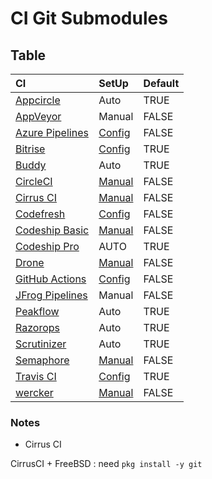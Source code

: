 # CI Git Submodules

## Table

|CI|SetUp|Default|
|:--|:--|:--|
|[Appcircle][]|Auto|TRUE|
|[AppVeyor][]|Manual|FALSE|
|[Azure Pipelines][]|[Config](https://docs.microsoft.com/en-us/azure/devops/pipelines/repos/github?view=azure-devops&tabs=yaml#submodules)|FALSE|
|[Bitrise][]|[Config](https://www.bitrise.io/integrations/steps/git-clone)|TRUE|
|[Buddy][]|Auto|TRUE|
|[CircleCI][]|[Manual](https://circleci.com/docs/2.0/configuration-reference/#checkout)|FALSE|
|[Cirrus CI][]|[Manual](https://github.com/cirruslabs/cirrus-ci-docs/issues/407)|FALSE|
|[Codefresh][]|[Config](https://codefresh.io/docs/docs/codefresh-yaml/steps/git-clone/)|FALSE|
|[Codeship Basic][]|[Manual](https://documentation.codeship.com/basic/continuous-integration/git-submodules/)|FALSE|
|[Codeship Pro][]|AUTO|TRUE|
|[Drone][]|[Manual](https://docs.drone.io/pipeline/docker/syntax/cloning/#the---recursive-flag)|FALSE|
|[GitHub Actions][]|[Config](https://github.com/actions/checkout#usage)|FALSE|
|[JFrog Pipelines][]|Manual|FALSE|
|[Peakflow][]|Auto|TRUE|
|[Razorops][]|Auto|TRUE|
|[Scrutinizer][]|Auto|TRUE|
|[Semaphore][]|[Manual](https://docs.semaphoreci.com/reference/toolbox-reference/#checkout)|FALSE|
|[Travis CI][]|[Config](https://docs.travis-ci.com/user/common-build-problems/#git-submodules-are-not-updated-correctly)|TRUE|
|[wercker][]|[Manual](https://devcenter.wercker.com/integrations/git/submodules/)|FALSE|

### Notes

* Cirrus CI

CirrusCI + FreeBSD : need `pkg install -y git`

[Appcircle]:https://appcircle.io/
[AppVeyor]:https://www.appveyor.com
[Azure Pipelines]:https://azure.microsoft.com/ja-jp/services/devops/pipelines/
[Bitrise]:https://www.bitrise.io
[Buddy]:https://buddy.works
[CircleCI]:https://circleci.com
[Cirrus CI]:https://cirrus-ci.org/
[Codefresh]:https://codefresh.io/
[Codeship]:https://codeship.com/
[Codeship Basic]:https://codeship.com/
[Codeship Pro]:https://codeship.com/
[Drone]:https://cloud.drone.io/
[GitHub Actions]:https://help.github.com/en/articles/about-github-actions
[JFrog Pipelines]:https://www.jfrog.com/confluence/display/JFROG/JFrog+Pipelines
[Peakflow]:https://www.peakflow.io/
[Razorops]:https://razorops.com/
[Scrutinizer]:https://scrutinizer-ci.com
[Semaphore]:https://semaphoreci.com/
[Travis CI]:https://travis-ci.com/
[wercker]:http://www.wercker.com/
